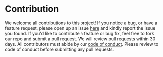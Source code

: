 # Contribution

We welcome all contributions to this project! 
If you notice a bug, or have a feature request, 
please open up an issue [here](https://github.com/DSCI-310/DSCI-310-Group-3/issues) and kindly report the issue you found. 
If you'd like to contribute a feature or bug fix, 
feel free to fork our repo and submit a pull request. 
We will review pull requests within 30 days. 
All contributors must abide by our [code of conduct](CODE_OF_CONDUCT.md). Please review to code of conduct before submitting any pull requests.
